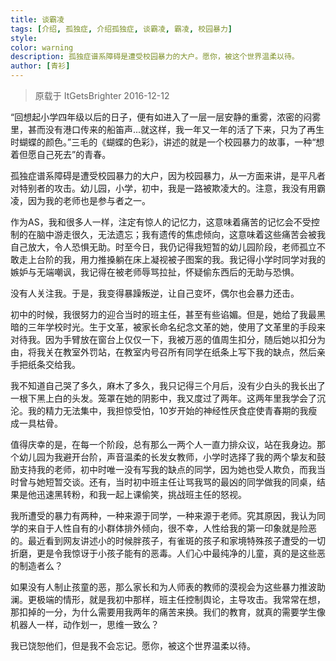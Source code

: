 ```yaml
---
title: 谈霸凌
tags: [介绍, 孤独症, 介绍孤独症, 谈霸凌, 霸凌, 校园暴力]
style: 
color: warning
description: 孤独症谱系障碍是遭受校园暴力的大户。愿你，被这个世界温柔以待。
author: [青衫]
---
```


> 原载于 ItGetsBrighter 2016-12-12

“回想起小学四年级以后的日子，便有如进入了一层一层安静的重雾，浓密的闷雾里，甚而没有港口传来的船笛声...就这样，我一年又一年的活了下来，只为了再生时蝴蝶的颜色。”三毛的《蝴蝶的色彩》，讲述的就是一个校园暴力的故事，一种“想着但愿自己死去”的青春。

孤独症谱系障碍是遭受校园暴力的大户，因为校园暴力，从一方面来讲，是平凡者对特别者的攻击。幼儿园，小学，初中，我是一路被欺凌大的。注意，我没有用霸凌，因为我的老师也是参与者之一。

作为AS，我和很多人一样，注定有惊人的记忆力，这意味着痛苦的记忆会不受控制的在脑中游走很久，无法遗忘；我有遗传的焦虑倾向，这意味着这些痛苦会被我自己放大，令人恐惧无助。时至今日，我仍记得我短暂的幼儿园阶段，老师孤立不敢走上台阶的我，用力推搡躺在床上凝视被子图案的我。我记得小学时同学对我的嫉妒与无端嘲讽，我记得在被老师辱骂拉扯，怀疑偷东西后的无助与恐惧。

没有人关注我。于是，我变得暴躁叛逆，让自己变坏，偶尔也会暴力还击。

初中的时候，我很努力的迎合当时的班主任，甚至有些谄媚。但是，她给了我最黑暗的三年学校时光。生于文革，被家长命名纪念文革的她，使用了文革里的手段来对待我。因为手臂放在窗台上仅仅一下，我被万恶的值周生扣分，随后她以扣分为由，将我关在教室外罚站，在教室内号召所有同学在纸条上写下我的缺点，然后亲手把纸条交给我。

我不知道自己哭了多久，麻木了多久，我只记得三个月后，没有少白头的我长出了一根下黑上白的头发。笼罩在她的阴影中，我又度过了两年。这两年里我学会了沉沦。我的精力无法集中，我担惊受怕，10岁开始的神经性厌食症使青春期的我瘦成一具枯骨。

值得庆幸的是，在每一个阶段，总有那么一两个人一直力排众议，站在我身边。那个幼儿园为我避开台阶，声音温柔的长发女教师，小学时选择了我的两个挚友和鼓励支持我的老师，初中时唯一没有写我的缺点的同学，因为她也受人欺负，而我当时曾与她短暂交谈。还有，当时初中班主任让骂我骂的最凶的同学做我的同桌，结果是他迅速黑转粉，和我一起上课偷笑，挑战班主任的怒视。

我所遭受的暴力有两种，一种来源于同学，一种来源于老师。究其原因，我认为同学的来自于人性自有的小群体排外倾向，很不幸，人性给我的第一印象就是险恶的。最近看到网友讲述小的时候胖孩子，有雀斑的孩子和家境特殊孩子遭受的一切折磨，更是令我惊讶于小孩子能有的恶毒。人们心中最纯净的儿童，真的是这些恶的制造者么？

如果没有人制止孩童的恶，那么家长和为人师表的教师的漠视会为这些暴力推波助澜。更极端的情形，就是我初中那样，班主任控制舆论，主导攻击。我常常在想，那扣掉的一分，为什么需要用我两年的痛苦来换。我们的教育，就真的需要学生像机器人一样，动作划一，思维一致么？

我已饶恕他们，但是我不会忘记。愿你，被这个世界温柔以待。